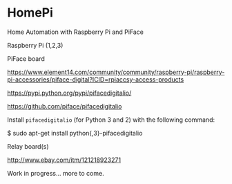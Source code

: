 # HomePi

 Home Automation with Raspberry Pi and PiFace


 Raspberry Pi (1,2,3)



 PiFace board
 
https://www.element14.com/community/community/raspberry-pi/raspberry-pi-accessories/piface-digital?ICID=rpiaccsy-access-products

https://pypi.python.org/pypi/pifacedigitalio/

https://github.com/piface/pifacedigitalio

Install `pifacedigitalio` (for Python 3 and 2) with the following command:

$ sudo apt-get install python{,3}-pifacedigitalio



 Relay board(s)

http://www.ebay.com/itm/121218923271



Work in progress... more to come.
